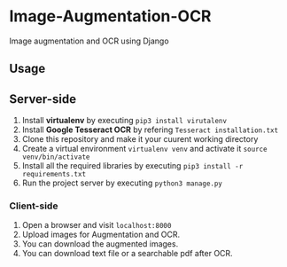 # Image-Augmentation-OCR

Image augmentation and OCR using Django

## Usage

## Server-side

1. Install **virtualenv** by executing ```pip3 install virutalenv```
2. Install **Google Tesseract OCR** by refering ```Tesseract installation.txt```
3. Clone this repository and make it your cuurent working directory
4. Create a virtual environment ```virtualenv venv``` and activate it ```source venv/bin/activate```
5. Install all the required libraries by executing ```pip3 install -r requirements.txt```
6. Run the project server by executing ```python3 manage.py```

### Client-side
1. Open a browser and visit ```localhost:8000```
2. Upload images for Augmentation and OCR.
3. You can download the augmented images.
4. You can download text file or a searchable pdf after OCR.

